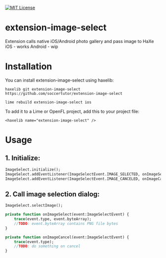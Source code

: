 [![MIT License](https://img.shields.io/badge/license-MIT-blue.svg?style=flat)](LICENSE.md)

# extension-image-select
Extension calls native iOS/Android photo gallery and pass image to HaXe
iOS - works 
Android - wip

# Installation

You can install extension-image-select using haxelib:

	haxelib git extension-image-select https://github.com/soccertutor/extension-image-select
    
	lime rebuild extension-image-select ios


To add it to a Lime or OpenFL project, add this to your project file:

    <haxelib name="extension-image-select" />

# Usage

## 1. Initialize:

```haxe
ImageSelect.initialize();
ImageSelect.addEventListener(ImageSelectEvent.IMAGE_SELECTED, onImageSelect);
ImageSelect.addEventListener(ImageSelectEvent.IMAGE_CANCELED, onImageCancel);
```

## 2. Call image selection dialog:

```haxe
ImageSelect.selectImage();

private function onImageSelect(event:ImageSelectEvent) {
	trace(event.type, event.byteArray);
	//TODO: event.byteArray contains PNG file bytes
}

private function onImageCancel(event:ImageSelectEvent) {
	trace(event.type);
	//TODO: do something on cancel 
}
```


        


    
